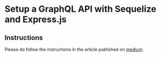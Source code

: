 # Setup a GraphQL API with Sequelize and Express.js

## Instructions
Please do follow the instructions in the article published on [medium](https://medium.com/infocentric).
